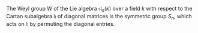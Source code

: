 The Weyl group $W$ of the Lie algebra $\mathfrak{sl}_n(k)$ over a field $k$ with respect to the Cartan subalgebra $\mathfrak{h}$ of diagonal matrices is the symmetric group $S_n$, which acts on $\mathfrak{h}$ by permuting the diagonal entries.

